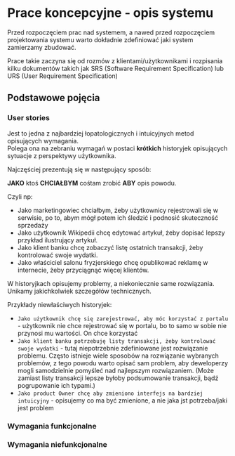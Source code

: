 # Prace koncepcyjne - opis systemu

Przed rozpoczęciem prac nad systemem, a nawed przed rozpoczęciem projektowania systemu warto dokładnie zdefiniować jaki system zamierzamy zbudować.

Prace takie zaczyna się od rozmów z klientami/użytkownikami i rozpisania kilku dokumentów takich jak SRS (Software Requirement Specification) lub URS (User Requirement Specification)

## Podstawowe pojęcia

### User stories

Jest to jedna z najbardziej łopatologicznych i intuicyjnych metod opisujących wymagania.  
Polega ona na zebraniu wymagań w postaci **krótkich** historyjek opisujących sytuacje z perspektywy użytkownika.

Najczęściej prezentują się w następujący sposób:

**JAKO** ktoś **CHCIAŁBYM** cośtam zrobić **ABY** opis powodu.

Czyli np:  

- Jako marketingowiec chciałbym, żeby użytkownicy rejestrowali się w serwisie, po to, abym mógł potem ich śledzić i podnosić skuteczność sprzedaży
- Jako użytkownik Wikipedii chcę edytować artykuł, żeby dopisać lepszy przykład ilustrujący artykuł.
- Jako klient banku chcę zobaczyć listę ostatnich transakcji, żeby kontrolować swoje wydatki.
- Jako właściciel salonu fryzjerskiego chcę opublikować reklamę w internecie, żeby przyciągnąć więcej klientów.

W historyjkach opisujemy problemy, a niekoniecznie same rozwiązania. Unikamy jakichkolwiek szczegółów technicznych.

Przykłady niewłaściwych historyjek:

- `Jako użytkownik chcę się zarejestrować, aby móc korzystać z portalu` - użytkownik nie chce rejestrować się w portalu, bo to samo w sobie nie przynosi mu wartości. On chce korzystać
- `Jako klient banku potrzebuję listy transakcji, żeby kontrolować swoje wydatki` - tutaj niepotrzebnie zdefiniowane jest rozwiązanie problemu. Często istnieje wiele sposobów na rozwiązanie wybranych problemów, z tego powodu warto opisać sam problem, aby deweloperzy mogli samodzielnie pomyśleć nad najlepszym rozwiązaniem. (Może zamiast listy transakcji lepsze byłoby podsumowanie transakcji, bądź pogrupowanie ich typami.)
- `Jako product Owner chcę aby zmieniono interfejs na bardziej intuicyjny` - opisujemy co ma być zmienione, a nie jaka jst potrzeba/jaki jest problem


### Wymagania funkcjonalne



### Wymagania niefunkcjonalne

